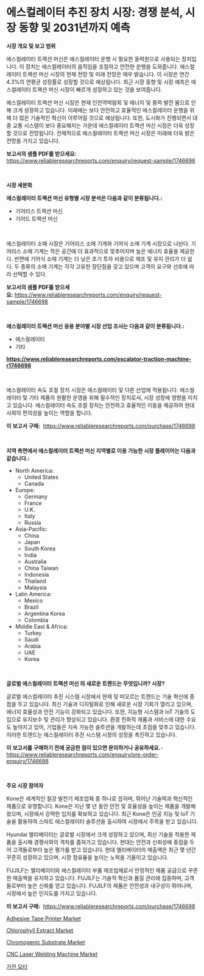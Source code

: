 <p><h1>에스컬레이터 추진 장치 시장: 경쟁 분석, 시장 동향 및 2031년까지 예측</h1></p><p><strong>시장 개요 및 보고 범위</strong></p>
<p><p>에스컬레이터 트랙션 머신은 에스컬레이터 운행 시 필요한 동력원으로 사용되는 장치입니다. 이 장치는 에스컬레이터의 움직임을 조절하고 안전한 운행을 도와줍니다. 에스컬레이터 트랙션 머신 시장의 현재 전망 및 미래 전망은 매우 밝습니다. 이 시장은 연간 4.3%의 연평균 성장률로 성장할 것으로 예상됩니다. 최근 시장 동향 및 시장 예측은 에스컬레이터 트랙션 머신 시장이 빠르게 성장하고 있는 것을 보여줍니다.</p><p>에스컬레이터 트랙션 머신 시장은 현재 인천역박람회 및 에너지 및 풍력 발전 붐으로 인해 크게 성장하고 있습니다. 미래에는 보다 안전하고 효율적인 에스컬레이터 운행을 위해 더 많은 기술적인 혁신이 이루어질 것으로 예상됩니다. 또한, 도시화가 진행되면서 대중 교통 시스템이 보다 중요해지는 가운데 에스컬레이터 트랙션 머신 시장은 더욱 성장할 것으로 전망됩니다. 전체적으로 에스컬레이터 트랙션 머신 시장은 미래에 더욱 밝은 전망을 가지고 있습니다.</p></p>
<p><strong>보고서의 샘플 PDF를 받으세요:</strong> <a href="https://www.reliableresearchreports.com/enquiry/request-sample/1746698">https://www.reliableresearchreports.com/enquiry/request-sample/1746698</a></p>
<p>&nbsp;</p>
<p><strong>시장 세분화</strong></p>
<p><strong>에스컬레이터 트랙션 머신 유형별 시장 분석은 다음과 같이 분류됩니다.:</strong></p>
<p><ul><li>기어리스 트랙션 머신</li><li>기어드 트랙션 머신</li></ul></p>
<p>&nbsp;</p>
<p><p>에스컬레이터 소매 시장은 기어리스 소매 기계와 기어식 소매 기계 시장으로 나뉜다. 기어리스 소매 기계는 작은 공간에 더 효과적으로 맞추어지며 높은 에너지 효율을 제공한다. 반면에 기어식 소매 기계는 더 낮은 초기 투자 비용으로 제조 및 유지 관리가 더 쉽다. 두 종류의 소매 기계는 각각 고유한 장단점을 갖고 있으며 고객의 요구와 선호에 따라 선택할 수 있다.</p></p>
<p><strong>보고서의 샘플 PDF를 받으세요:</strong>&nbsp;<a href="https://www.reliableresearchreports.com/enquiry/request-sample/1746698">https://www.reliableresearchreports.com/enquiry/request-sample/1746698</a></p>
<p>&nbsp;</p>
<p><strong> 에스컬레이터 트랙션 머신 응용 분야별 시장 산업 조사는 다음과 같이 분류됩니다.:</strong></p>
<p><ul><li>에스컬레이터</li><li>기타</li></ul></p>
<p><strong><a href="https://www.reliableresearchreports.com/escalator-traction-machine-r1746698">https://www.reliableresearchreports.com/escalator-traction-machine-r1746698</a></strong></p>
<p>&nbsp;</p>
<p><p>에스컬레이터 속도 조절 장치 시장은 에스컬레이터 및 다른 산업에 적용됩니다. 에스컬레이터 및 기타 제품의 원활한 운영을 위해 필수적인 장치로서, 시장 성장에 영향을 미치고 있습니다. 에스컬레이터 속도 조절 장치는 안전하고 효율적인 이동을 제공하여 현대 사회의 편의성을 높이는 역할을 합니다.</p></p>
<p><strong>이 보고서 구매:</strong>&nbsp; <a href="https://www.reliableresearchreports.com/purchase/1746698">https://www.reliableresearchreports.com/purchase/1746698</a></p>
<p>&nbsp;</p>
<p><strong>지역 측면에서 에스컬레이터 트랙션 머신 지역별로 이용 가능한 시장 플레이어는 다음과 같습니다.:</strong></p>
<p><ul>
    <li>
        North America:
        <ul>
            <li>United States</li>
            <li>Canada</li>
        </ul>
    </li>
    <li>
        Europe:
        <ul>
            <li>Germany</li>
            <li>France</li>
            <li>U.K.</li>
            <li>Italy</li>
            <li>Russia</li>
        </ul>
    </li>
    <li>
        Asia-Pacific:
        <ul>
            <li>China</li>
            <li>Japan</li>
            <li>South Korea</li>
            <li>India</li>
            <li>Australia</li>
            <li>China Taiwan</li>
            <li>Indonesia</li>
            <li>Thailand</li>
            <li>Malaysia</li>
        </ul>
    </li>
    <li>
        Latin America:
        <ul>
            <li>Mexico</li>
            <li>Brazil</li>
            <li>Argentina Korea</li>
            <li>Colombia</li>
        </ul>
    </li>
    <li>
        Middle East & Africa:
        <ul>
            <li>Turkey</li>
            <li>Saudi</li>
            <li>Arabia</li>
            <li>UAE</li>
            <li>Korea</li>
        </ul>
    </li>
    </ul></p>
<p>&nbsp;</p>
<p><strong>글로벌 에스컬레이터 트랙션 머신 의 새로운 트렌드는 무엇입니까? 시장?</strong></p>
<p><p>글로벌 에스컬레이터 추진 시스템 시장에서 현재 및 떠오르는 트렌드는 기술 혁신에 중점을 두고 있습니다. 최신 기술과 디지털화로 인해 새로운 시장 기회가 열리고 있으며, 에너지 효율성과 안전 기능이 강화되고 있습니다. 또한, 지능형 시스템과 IoT 기술의 도입으로 유지보수 및 관리가 향상되고 있습니다. 환경 친화적 제품과 서비스에 대한 수요도 높아지고 있어, 기업들은 지속 가능한 솔루션을 개발하는데 초점을 맞추고 있습니다. 이러한 트렌드는 에스컬레이터 추진 시스템 시장의 성장을 촉진하고 있습니다.</p></p>
<p><strong>이 보고서를 구매하기 전에 궁금한 점이 있으면 문의하거나 공유하세요.</strong>- <a href="https://www.reliableresearchreports.com/enquiry/pre-order-enquiry/1746698">https://www.reliableresearchreports.com/enquiry/pre-order-enquiry/1746698</a></p>
<p>&nbsp;</p>
<p><strong>주요 시장 참여자</strong></p>
<p><p>Kone은 세계적인 철강 발전기 제조업체 중 하나로 꼽히며, 뛰어난 기술력과 혁신적인 제품으로 유명합니다. Kone은 지난 몇 년 동안 안전 및 효율성을 높이는 제품을 개발해왔으며, 시장에서 강력한 입지를 확보하고 있습니다. 최근 Kone은 인공 지능 및 IoT 기술을 활용하여 스마트 에스컬레이터 솔루션을 출시하여 시장에서 주목을 받고 있습니다.</p><p>Hyundai 엘리베이터는 글로벌 시장에서 크게 성장하고 있으며, 최신 기술을 적용한 제품을 출시해 경쟁사와의 격차를 좁혀가고 있습니다. 현대는 안전과 신뢰성에 중점을 두어 고객들로부터 높은 평가를 받고 있습니다. 현대 엘리베이터의 매출액은 최근 몇 년간 꾸준히 성장하고 있으며, 시장 점유율을 높이는 노력을 기울이고 있습니다.</p><p>FUJILF는 엘리베이터와 에스컬레이터 부품 제조업체로서 안정적인 제품 공급으로 꾸준한 매출액을 유지하고 있습니다. FUJILF는 기술적 혁신과 품질 관리에 집중하며, 고객들로부터 높은 신뢰를 얻고 있습니다. FUJILF의 제품은 안전성과 내구성이 뛰어나며, 시장에서 높은 인지도를 가지고 있습니다.</p></p>
<p><strong>이 보고서 구매:</strong>&nbsp;&nbsp;<a href="https://www.reliableresearchreports.com/purchase/1746698">https://www.reliableresearchreports.com/purchase/1746698</a></p>
<p><p><a href="https://github.com/mauripalmi/Market-Research-Report-List-2/blob/main/adhesive-tape-printer-market.md">Adhesive Tape Printer Market</a></p><p><a href="https://issuu.com/reportprime-2/docs/chlorophyll-extract-market-size-2030.pptx">Chlorophyll Extract Market</a></p><p><a href="https://issuu.com/reportprime-2/docs/chromogenic-substrate-market-size-2030.pptx">Chromogenic Substrate Market</a></p><p><a href="https://github.com/nicoletavirag/Market-Research-Report-List-2/blob/main/cnc-laser-welding-machine-market.md">CNC Laser Welding Machine Market</a></p><p><a href="https://github.com/Madalyell456456/Market-Research-Report-List-1/blob/main/683655125764.md">가전 모터</a></p></p>
